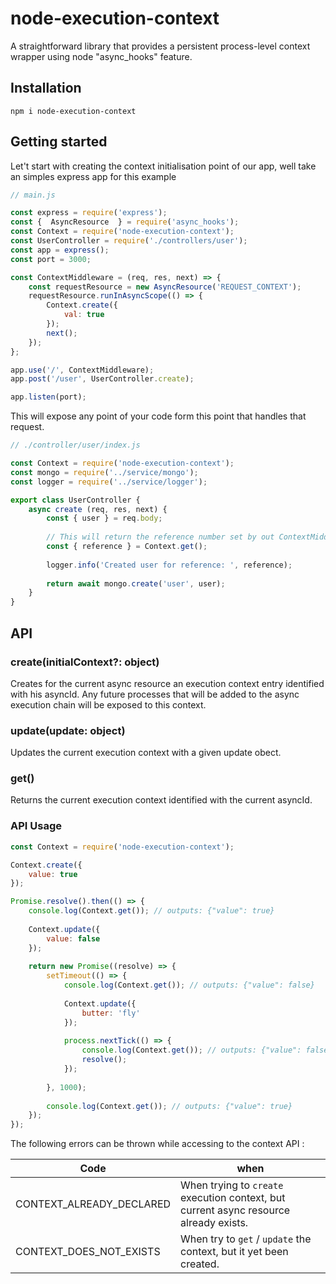 # node-execution-context
A straightforward library that provides a persistent process-level context wrapper using node "async_hooks" feature. 

## Installation

```
npm i node-execution-context
```

## Getting started

Let't start with creating the context initialisation point of our app, well take an simples express app for this example

```js
// main.js

const express = require('express');
const {  AsyncResource  } = require('async_hooks');
const Context = require('node-execution-context');
const UserController = require('./controllers/user');
const app = express();
const port = 3000;

const ContextMiddleware = (req, res, next) => {
	const requestResource = new AsyncResource('REQUEST_CONTEXT');
	requestResource.runInAsyncScope(() => {
		Context.create({
			val: true
		});
		next();
	});
};

app.use('/', ContextMiddleware);
app.post('/user', UserController.create);

app.listen(port);

```

This will expose any point of your code form this point that handles that request. 

```js
// ./controller/user/index.js

const Context = require('node-execution-context');
const mongo = require('../service/mongo');
const logger = require('../service/logger');

export class UserController {
    async create (req, res, next) {
        const { user } = req.body;
        
        // This will return the reference number set by out ContextMiddleware
        const { reference } = Context.get();
        
        logger.info('Created user for reference: ', reference);
        
        return await mongo.create('user', user);
    }
}
```

## API

### create(initialContext?: object)

Creates for the current async resource an execution context entry identified with his asyncId.
Any future processes that will be added to the async execution chain will be exposed to this context.

### update(update: object)
Updates the current execution context with a given update obect.

### get()

Returns the current execution context identified with the current asyncId.

### API Usage


```js
const Context = require('node-execution-context');

Context.create({
    value: true
});

Promise.resolve().then(() => {
    console.log(Context.get()); // outputs: {"value": true}
    
    Context.update({
        value: false
    });
    
    return new Promise((resolve) => {
        setTimeout(() => {
            console.log(Context.get()); // outputs: {"value": false}
            
            Context.update({
                butter: 'fly'
            });
            
            process.nextTick(() => {
                console.log(Context.get()); // outputs: {"value": false, "butter": 'fly'}
                resolve();
            });
            
        }, 1000);
        
        console.log(Context.get()); // outputs: {"value": true}
    });
});
```

The following errors can be thrown while accessing to the context API :

| Code | when |
|-|-
| CONTEXT_ALREADY_DECLARED | When trying to `create` execution context, but current async resource already exists.
| CONTEXT_DOES_NOT_EXISTS | When try to `get` / `update` the context, but it yet been created.

